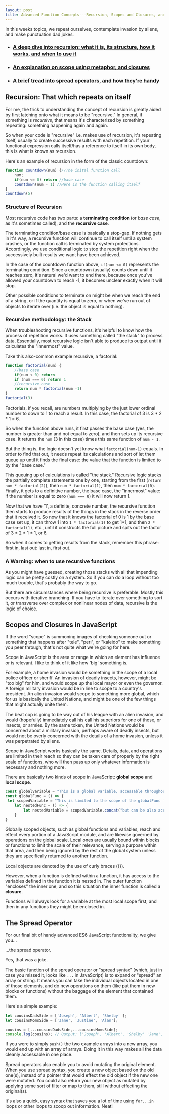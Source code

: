 ```yaml
---
layout: post
title: Advanced Function Concepts---Recursion, Scopes and Closures, and Spread Operators
---
```


In this weeks topics, we repeat ourselves, contemplate invasion by aliens, and make punctuation dad jokes.

* ### [A deep dive into recursion: what it is, its structure, how it works, and when to use it](#recursion)  
* ### [An explanation on scope using metaphor, and closures](#scopes)  
* ### [A brief tread into spread operators, and how they're handy](#spread)

<a name="recursion"></a>

## Recursion: That which repeats on itself

For me, the trick to understanding the concept of recursion is greatly aided by first latching onto what it means to be "recursive." In general, if something is *recursive*, that means it's characterized by something repeating: something happening again and again.

So when your code is "recursive" i.e. makes use of recursion, it's repeating itself, usually to create successive results with each repetition. If your functional expression calls itself/has a reference to itself in its own body, this is what is known as recursion. 

Here's an example of recursion in the form of the classic countdown:

```javascript
function countdown(num) {//The inital function call
    num; 
    if(num <= 0) return //base case
    countdown(num - 1) //Here is the function calling itself
}
countdown(5)
```

### Structure of Recursion

Most recursive code has two parts: a **terminating condition** (or *base case*, as it's sometimes called), and the **recursive case**.

The terminating condition/base case is basically a stop-gap. If nothing gets in it's way, a recursive function will continue to call itself until a system crashes, or the function call is terminated by system protections. Accordingly, we use conditional logic to stop the repetition right when the successively built results we want have been achieved.  

In the case of the countdown function above, `if(num <= 0)` represents the terminating condition. Since a countdown (usually) counts down until it reaches zero, it's natural we'd want to end there, because once you've allowed your countdown to reach -1, it becomes unclear exactly when it will stop. 

Other possible conditions to terminate on might be when we reach the end of a string, or if the quantity is equal to zero, or when we've run out of objects to iterate over (i.e. the object is equal to nothing).

### Recursive methodology: the Stack

When troubleshooting recursive functions, it's helpful to know how the process of repetition works. It uses something called "the stack" to process data. Essentially, most recursive logic isn't able to produce its output until it calculates the "innermost" value. 

Take this also-common example recursive, a factorial:

```javascript
function factorial(num) {
    //base case
    if(num < 0) return
    if (num === 0) return 1
    //recursive case
    return num * factorial(num -1) 
}
factorial(3)
```
Factorials, if you recall, are numbers multiplying by the just lower ordinal number to down to 1 to reach a result. In this case, the factorial of 3 is 3 * 2 * 1 = 6. 

So when the function above runs, it first passes the base case (yes, the number is greater than and not equal to zero), and then sets up its recursive case. It returns the `num` (3 in this case) times this same function of `num - 1`. 

But the thing is, the logic doesn't yet know what `factorial(num-1)` equals. In order to find that out, it needs repeat its calculations and sort of let them queue up until it finds the final case: the value that the function is limited to by the "base case." 

This queuing up of calculations is called "the stack." Recursive logic stacks the partially complete statements one by one, starting from the first (`return num * factorial(2)`), then `num * factorial(1)`, then `num * factorial(0)`. Finally, it gets to a definitive number, the base case, the "innermost" value: if the number is equal to zero (`num === 0`) it will now return 1.

Now that we have '1', a definite, concrete number, the recursive function then starts to produce results of the things in the stack in the reverse order that it received it. So now that it knows the factorial of 0 is 1 by the base case set up, it can throw 1 into `1 * factorial(1)` to get 1*1, and then `2 * factorial(1)`, etc., until it constructs the full picture and spits out the factor of 3 * 2 * 1 * 1, or 6. 

So when it comes to getting results from the stack, remember this phrase: first in, last out: last in, first out. 

### A Warning: when to use recursive functions

As you might have guessed, creating those stacks with all that impending logic can be pretty costly on a system. So if you can do a loop without too much trouble, that's probably the way to go. 

But there are circumstances where being recursive is preferable. Mostly this occurs with iterative branching. If you have to iterate over something to sort it, or transverse over complex or nonlinear nodes of data, recursive is the logic of choice.


<a name="scopes"></a>

## Scopes and Closures in JavaScript

If the word "scope" is summoning images of checking someone out or something that happens after "tele", "peri", or "kaleido"  to make something you peer through, that's not quite what we're going for here.

Scope in JavaScript is the area or range in which an element has influence or is relevant. I like to think of it like how 'big' something is. 

For example, a home invasion would be something in the scope of a local police officer or sheriff. An invasion of deadly insects, however, might be "too big" for him, and would scope up the local mayor or even the governor. A foreign military invasion would be in line to scope to a country's president. An alien invasion would scope to something more global, which for us is basically the United Nations, and might be one of the few things that might actually unite them. 

The beat cop is going to be way out of his league with an alien invasion, and would (hopefully) immediately call his call his superiors for one of those, or insects, or armies. By the same token, the United Nations would be concerned about a military invasion, perhaps aware of deadly insects, but would not be overly concerned with the details of a home invasion, unless it was perpetrated by aliens. 

Scope in JavaScript works basically the same. Details, data, and operations are limited in their reach so they can be taken care of properly by the right scale of functions, who will then pass up only whatever information is necessary and nothing more. 

There are basically two kinds of scope in JavaScript: **global scope** and **local scope**.

```javascript
const globalVariable = "This is a global variable, accessable throughout the JavaScript module."
const globalFunc = () => {
 let scopedVariable = "This is limited to the scope of the globalFunc function"
    let nestedFunc = () => {
        let nestedVariable = scopedVariable.concat("but can be also accessed by the nested function inside globalFunc.") //a result of closure
    }
}
```

Globally scoped objects, such as global functions and variables, reach and effect every portion of a JavaScript module, and are likewise governed by operations on the global scale. Local ones are usually bound within blocks or functions to limit the scale of their relevance, serving a purpose within that area, and then being ignored by the rest of the global system unless they are specifically returned to another function. 

Local objects are denoted by the use of curly braces ({}).

However, when a function is defined within a function, it has access to the variables defined in the function it is nested in. The outer function "encloses" the inner one, and so this situation the inner function is called a **closure**. 

Functions will always look for a variable at the most local scope first, and then in any functions they might be enclosed in. 


<a name="spread"></a>

## The Spread Operator

For our final bit of handy advanced ES6 JavaScript functionality, we give you...

...the spread operator. 

Yes, that was a joke.

The basic function of the spread operator or "spread syntax" (which, just in case you missed it, looks like `...` in JavaScript) is to expand or "spread" an array or string. It means you can take the individual objects located in one of those elements, and do new operations on them (like put them in new blocks or functions) without the baggage of the element that contained them. 

Here's a simple example:

```javascript
let cousinsDadsSide = ['Joseph', 'Albert', 'Shelby' ]; 
let cousinsMomsSide = ['Jane', 'Justine', 'Alan']; 
  
cousins = [...cousinsDadsSide,...cousinsMomsSide]; 
console.log(cousins); // Output: ['Joseph', 'Albert', 'Shelby' 'Jane', 'Justine', 'Alan']
```

If you were to simply `push()` the two example arrays into a new array, you would end up with an array of arrays. Doing it in this way makes all the data cleanly accessable in one place.

Spread operators also enable you to avoid mutating the original element. When you use spread syntax, you create a new object based on the old one(s), instead of a pointer that would effect the old object if the new one were mutated. You could also return your new object as mutated by applying some sort of filter or map to them, still without effecting the original(s).

It's also a quick, easy syntax that saves you a lot of time using `for...in` loops or other loops to scoop out information. Neat!